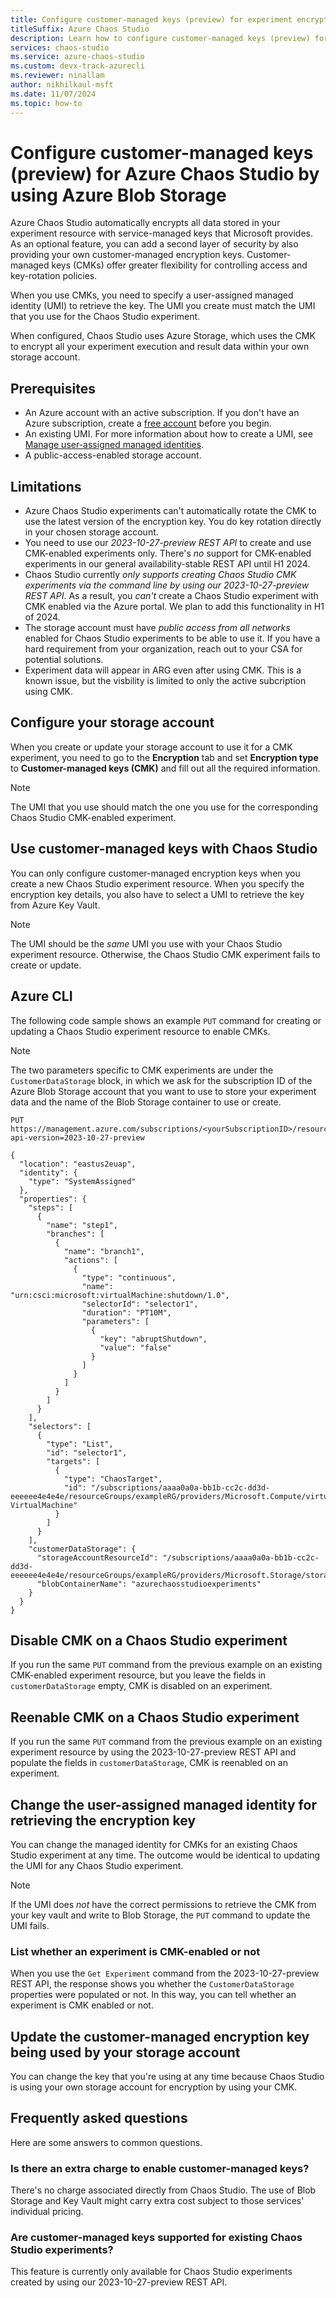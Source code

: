 ```yaml
---
title: Configure customer-managed keys (preview) for experiment encryption
titleSuffix: Azure Chaos Studio
description: Learn how to configure customer-managed keys (preview) for your Azure Chaos Studio experiment resource by using Azure Blob Storage.
services: chaos-studio
ms.service: azure-chaos-studio
ms.custom: devx-track-azurecli
ms.reviewer: ninallam
author: nikhilkaul-msft
ms.date: 11/07/2024
ms.topic: how-to
---
```

 
# Configure customer-managed keys (preview) for Azure Chaos Studio by using Azure Blob Storage

Azure Chaos Studio automatically encrypts all data stored in your experiment resource with service-managed keys that Microsoft provides. As an optional feature, you can add a second layer of security by also providing your own customer-managed encryption keys. Customer-managed keys (CMKs) offer greater flexibility for controlling access and key-rotation policies.

When you use CMKs, you need to specify a user-assigned managed identity (UMI) to retrieve the key. The UMI you create must match the UMI that you use for the Chaos Studio experiment.

When configured, Chaos Studio uses Azure Storage, which uses the CMK to encrypt all your experiment execution and result data within your own storage account.

## Prerequisites

- An Azure account with an active subscription. If you don't have an Azure subscription, create a [free account](https://azure.microsoft.com/free/?WT.mc_id=A261C142F) before you begin.
- An existing UMI. For more information about how to create a UMI, see [Manage user-assigned managed identities](/azure/active-directory/managed-identities-azure-resources/how-manage-user-assigned-managed-identities?pivots=identity-mi-methods-azp#create-a-user-assigned-managed-identity).
- A public-access-enabled storage account.

## Limitations

- Azure Chaos Studio experiments can't automatically rotate the CMK to use the latest version of the encryption key. You do key rotation directly in your chosen storage account.
- You need to use our *2023-10-27-preview REST API* to create and use CMK-enabled experiments only. There's *no* support for CMK-enabled experiments in our general availability-stable REST API until H1 2024.
- Chaos Studio currently *only supports creating Chaos Studio CMK experiments via the command line by using our 2023-10-27-preview REST API*. As a result, you *can't* create a Chaos Studio experiment with CMK enabled via the Azure portal. We plan to add this functionality in H1 of 2024.
- The storage account must have *public access from all networks* enabled for Chaos Studio experiments to be able to use it. If you have a hard requirement from your organization, reach out to your CSA for potential solutions.
- Experiment data will appear in ARG even after using CMK. This is a known issue, but the visbility is limited to only the active subcription using CMK. 

## Configure your storage account

When you create or update your storage account to use it for a CMK experiment, you need to go to the **Encryption** tab and set **Encryption type** to **Customer-managed keys (CMK)** and fill out all the required information.
> [!NOTE]
> The UMI that you use should match the one you use for the corresponding Chaos Studio CMK-enabled experiment.

## Use customer-managed keys with Chaos Studio

You can only configure customer-managed encryption keys when you create a new Chaos Studio experiment resource. When you specify the encryption key details, you also have to select a UMI to retrieve the key from Azure Key Vault.

> [!NOTE]
> The UMI should be the *same* UMI you use with your Chaos Studio experiment resource. Otherwise, the Chaos Studio CMK experiment fails to create or update.

## Azure CLI

The following code sample shows an example `PUT` command for creating or updating a Chaos Studio experiment resource to enable CMKs.

> [!NOTE]
>The two parameters specific to CMK experiments are under the `CustomerDataStorage` block, in which we ask for the subscription ID of the Azure Blob Storage account that you want to use to store your experiment data and the name of the Blob Storage container to use or create.

```HTTP
PUT https://management.azure.com/subscriptions/<yourSubscriptionID>/resourceGroups/exampleRG/providers/Microsoft.Chaos/experiments/exampleExperiment?api-version=2023-10-27-preview

{
  "location": "eastus2euap",
  "identity": {
    "type": "SystemAssigned"
  },
  "properties": {
    "steps": [
      {
        "name": "step1",
        "branches": [
          {
            "name": "branch1",
            "actions": [
              {
                "type": "continuous",
                "name": "urn:csci:microsoft:virtualMachine:shutdown/1.0",
                "selectorId": "selector1",
                "duration": "PT10M",
                "parameters": [
                  {
                    "key": "abruptShutdown",
                    "value": "false"
                  }
                ]
              }
            ]
          }
        ]
      }
    ],
    "selectors": [
      {
        "type": "List",
        "id": "selector1",
        "targets": [
          {
            "type": "ChaosTarget",
            "id": "/subscriptions/aaaa0a0a-bb1b-cc2c-dd3d-eeeeee4e4e4e/resourceGroups/exampleRG/providers/Microsoft.Compute/virtualMachines/exampleVM/providers/Microsoft.Chaos/targets/Microsoft-VirtualMachine"
          }
        ]
      }
    ],
    "customerDataStorage": {
      "storageAccountResourceId": "/subscriptions/aaaa0a0a-bb1b-cc2c-dd3d-eeeeee4e4e4e/resourceGroups/exampleRG/providers/Microsoft.Storage/storageAccounts/exampleStorage",
      "blobContainerName": "azurechaosstudioexperiments"
    }
  }
}
```
## Disable CMK on a Chaos Studio experiment

If you run the same `PUT` command from the previous example on an existing CMK-enabled experiment resource, but you leave the fields in `customerDataStorage` empty, CMK is disabled on an experiment.

## Reenable CMK on a Chaos Studio experiment

If you run the same `PUT` command from the previous example on an existing experiment resource by using the 2023-10-27-preview REST API and populate the fields in `customerDataStorage`, CMK is reenabled on an experiment.

## Change the user-assigned managed identity for retrieving the encryption key

You can change the managed identity for CMKs for an existing Chaos Studio experiment at any time. The outcome would be identical to updating the UMI for any Chaos Studio experiment.
> [!NOTE]
>If the UMI does *not* have the correct permissions to retrieve the CMK from your key vault and write to Blob Storage, the `PUT` command to update the UMI fails.

### List whether an experiment is CMK-enabled or not

When you use the `Get Experiment` command from the 2023-10-27-preview REST API, the response shows you whether the `CustomerDataStorage` properties were populated or not. In this way, you can tell whether an experiment is CMK enabled or not.

## Update the customer-managed encryption key being used by your storage account

You can change the key that you're using at any time because Chaos Studio is using your own storage account for encryption by using your CMK.

## Frequently asked questions

Here are some answers to common questions.

### Is there an extra charge to enable customer-managed keys?

There's no charge associated directly from Chaos Studio. The use of Blob Storage and Key Vault might carry extra cost subject to those services' individual pricing.

### Are customer-managed keys supported for existing Chaos Studio experiments?

This feature is currently only available for Chaos Studio experiments created by using our 2023-10-27-preview REST API.
